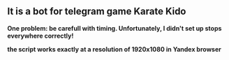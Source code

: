 ## It is a bot for telegram game Karate Kido
**One problem: be carefull with timing. Unfortunately, I didn't set up stops everywhere correctly!**

**the script works exactly at a resolution of 1920x1080 in Yandex browser**
